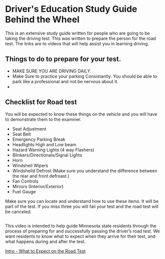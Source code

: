 # Driver's Education Study Guide Behind the Wheel

 This is an extensive study guide written for people who are going to be taking the driving test.  This was written to prepare the person for the road test. The links are to videos that will help assist you in learning driving.

 ## Things to do to prepare for your test.

 - MAKE SURE YOU ARE DRIVING DAILY.
 - Make Sure to practice your parking Consistantly.  You should be able to park like a professional and not be nervous about it.
 - 

## Checklist for Road test

You will be expected to know these things on the vehicle and you will have to demonstrate them to the examiner.  

- Seat Adjustment
- Seat Belt
- Emergency Parking Break
- Headlights High and Low beam
- Hazard Warning Lights (4 way Flashers)
- Blinkers/Directionals/Signal Lights
- Horn
- Windsheil Wipers
- Windsheild Defrost (Make sure you understand the difference between the rear and front defroast.)
- Fan Controls
- Mirrors (Interior/Exterior)
- Fuel Gauge

Make sure you can locate and understand how to use these items.  It will be part of the test.  If you miss three you will fail your test and the road test will be canceled. 

## 


This video is intended to help guide Minnesota state residents through the process of preparing for and successfully passing the driver’s road test. 
We want residents to know what to expect when they arrive for their test, and what happens during and after the test.

[Intro - What to Expect on the Road Test](https://www.youtube.com/watch?v=n1KduIOwPHs)
